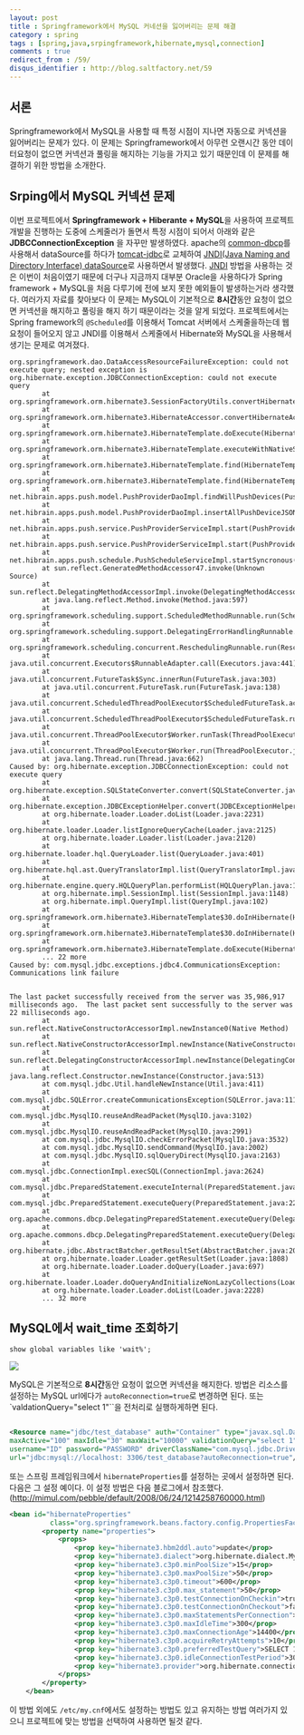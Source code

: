 ```yaml
---
layout: post
title : Springframework에서 MySQL 커네션을 잃어버리는 문제 해결
category : spring
tags : [spring,java,srpingframework,hibernate,mysql,connection]
comments : true
redirect_from : /59/
disqus_identifier : http://blog.saltfactory.net/59
---
```


## 서론

Springframework에서 MySQL을 사용할 때 특정 시점이 지나면 자동으로 커넥션을 잃어버리는 문제가 있다. 이 문제는 Springframework에서 아무런 오랜시간 동안 데이터요청이 없으면 커넥션과 풀링을 해지하는 기능을 가지고 있기 때문인데 이 문제를 해결하기 위한 방법을 소개한다.

<!--more-->


## Srping에서 MySQL 커넥션 문제

이번 프로젝트에서 **Springframework + Hiberante + MySQL**을 사용하여 프로젝트 개발을 진행하는 도중에 스케줄러가 돌면서 특정 시점이 되어서 아래와 같은 **JDBCConnectionException** 을 자꾸만 발생하였다. apache의 [common-dbcp](http://commons.apache.org/proper/commons-dbcp/)를 사용해서 dataSource를 하다가 [tomcat-jdbc](https://tomcat.apache.org/tomcat-7.0-doc/jdbc-pool.html)로 교체하여 [JNDI(Java Naming and Directory Interface) dataSource](https://tomcat.apache.org/tomcat-7.0-doc/jndi-resources-howto.html)로 사용하면서 발생했다. [JNDI](http://www.oracle.com/technetwork/java/jndi/docs/index.html) 방법을 사용하는 것은 이번이 처음이였기 때문에 더구나 지금까지 대부분 Oracle을 사용하다가 Spring framework + MySQL을 처음 다루기에 전에 보지 못한 예외들이 발생하는거라 생각했다. 여러가지 자료를 찾아보다 이 문제는 MySQL이 기본적으로 **8시간**동안 요청이 없으면 커넥션을 해지하고 풀링을 해지 하기 때문이라는 것을 알게 되었다. 프로젝트에서는 Spring framework의 `@Scheduled`를 이용해서 Tomcat 서버에서 스케줄을하는데 웹 요청이 들어오지 않고 JNDI를 이용해서 스케줄에서 Hibernate와 MySQL을 사용해서 생기는 문제로 여겨졌다.

```
org.springframework.dao.DataAccessResourceFailureException: could not execute query; nested exception is org.hibernate.exception.JDBCConnectionException: could not execute query
        at org.springframework.orm.hibernate3.SessionFactoryUtils.convertHibernateAccessException(SessionFactoryUtils.java:629)
        at org.springframework.orm.hibernate3.HibernateAccessor.convertHibernateAccessException(HibernateAccessor.java:412)
        at org.springframework.orm.hibernate3.HibernateTemplate.doExecute(HibernateTemplate.java:411)
        at org.springframework.orm.hibernate3.HibernateTemplate.executeWithNativeSession(HibernateTemplate.java:374)
        at org.springframework.orm.hibernate3.HibernateTemplate.find(HibernateTemplate.java:912)
        at org.springframework.orm.hibernate3.HibernateTemplate.find(HibernateTemplate.java:904)
        at net.hibrain.apps.push.model.PushProviderDaoImpl.findWillPushDevices(PushProviderDaoImpl.java:50)
        at net.hibrain.apps.push.model.PushProviderDaoImpl.insertAllPushDeviceJSON(PushProviderDaoImpl.java:131)
        at net.hibrain.apps.push.service.PushProviderServiceImpl.start(PushProviderServiceImpl.java:111)
        at net.hibrain.apps.push.service.PushProviderServiceImpl.start(PushProviderServiceImpl.java:61)
        at net.hibrain.apps.push.schedule.PushScheduleServiceImpl.startSyncronous(PushScheduleServiceImpl.java:34)
        at sun.reflect.GeneratedMethodAccessor47.invoke(Unknown Source)
        at sun.reflect.DelegatingMethodAccessorImpl.invoke(DelegatingMethodAccessorImpl.java:25)
        at java.lang.reflect.Method.invoke(Method.java:597)
        at org.springframework.scheduling.support.ScheduledMethodRunnable.run(ScheduledMethodRunnable.java:64)
        at org.springframework.scheduling.support.DelegatingErrorHandlingRunnable.run(DelegatingErrorHandlingRunnable.java:53)
        at org.springframework.scheduling.concurrent.ReschedulingRunnable.run(ReschedulingRunnable.java:81)
        at java.util.concurrent.Executors$RunnableAdapter.call(Executors.java:441)
        at java.util.concurrent.FutureTask$Sync.innerRun(FutureTask.java:303)
        at java.util.concurrent.FutureTask.run(FutureTask.java:138)
        at java.util.concurrent.ScheduledThreadPoolExecutor$ScheduledFutureTask.access$301(ScheduledThreadPoolExecutor.java:98)
        at java.util.concurrent.ScheduledThreadPoolExecutor$ScheduledFutureTask.run(ScheduledThreadPoolExecutor.java:206)
        at java.util.concurrent.ThreadPoolExecutor$Worker.runTask(ThreadPoolExecutor.java:886)
        at java.util.concurrent.ThreadPoolExecutor$Worker.run(ThreadPoolExecutor.java:908)
        at java.lang.Thread.run(Thread.java:662)
Caused by: org.hibernate.exception.JDBCConnectionException: could not execute query
        at org.hibernate.exception.SQLStateConverter.convert(SQLStateConverter.java:97)
        at org.hibernate.exception.JDBCExceptionHelper.convert(JDBCExceptionHelper.java:66)
        at org.hibernate.loader.Loader.doList(Loader.java:2231)
        at org.hibernate.loader.Loader.listIgnoreQueryCache(Loader.java:2125)
        at org.hibernate.loader.Loader.list(Loader.java:2120)
        at org.hibernate.loader.hql.QueryLoader.list(QueryLoader.java:401)
        at org.hibernate.hql.ast.QueryTranslatorImpl.list(QueryTranslatorImpl.java:361)
        at org.hibernate.engine.query.HQLQueryPlan.performList(HQLQueryPlan.java:196)
        at org.hibernate.impl.SessionImpl.list(SessionImpl.java:1148)
        at org.hibernate.impl.QueryImpl.list(QueryImpl.java:102)
        at org.springframework.orm.hibernate3.HibernateTemplate$30.doInHibernate(HibernateTemplate.java:921)
        at org.springframework.orm.hibernate3.HibernateTemplate$30.doInHibernate(HibernateTemplate.java:1)
        at org.springframework.orm.hibernate3.HibernateTemplate.doExecute(HibernateTemplate.java:406)
        ... 22 more
Caused by: com.mysql.jdbc.exceptions.jdbc4.CommunicationsException: Communications link failure


The last packet successfully received from the server was 35,986,917 milliseconds ago.  The last packet sent successfully to the server was 22 milliseconds ago.
        at sun.reflect.NativeConstructorAccessorImpl.newInstance0(Native Method)
        at sun.reflect.NativeConstructorAccessorImpl.newInstance(NativeConstructorAccessorImpl.java:39)
        at sun.reflect.DelegatingConstructorAccessorImpl.newInstance(DelegatingConstructorAccessorImpl.java:27)
        at java.lang.reflect.Constructor.newInstance(Constructor.java:513)
        at com.mysql.jdbc.Util.handleNewInstance(Util.java:411)
        at com.mysql.jdbc.SQLError.createCommunicationsException(SQLError.java:1116)
        at com.mysql.jdbc.MysqlIO.reuseAndReadPacket(MysqlIO.java:3102)
        at com.mysql.jdbc.MysqlIO.reuseAndReadPacket(MysqlIO.java:2991)
        at com.mysql.jdbc.MysqlIO.checkErrorPacket(MysqlIO.java:3532)
        at com.mysql.jdbc.MysqlIO.sendCommand(MysqlIO.java:2002)
        at com.mysql.jdbc.MysqlIO.sqlQueryDirect(MysqlIO.java:2163)
        at com.mysql.jdbc.ConnectionImpl.execSQL(ConnectionImpl.java:2624)
        at com.mysql.jdbc.PreparedStatement.executeInternal(PreparedStatement.java:2127)
        at com.mysql.jdbc.PreparedStatement.executeQuery(PreparedStatement.java:2293)
        at org.apache.commons.dbcp.DelegatingPreparedStatement.executeQuery(DelegatingPreparedStatement.java:96)
        at org.apache.commons.dbcp.DelegatingPreparedStatement.executeQuery(DelegatingPreparedStatement.java:96)
        at org.hibernate.jdbc.AbstractBatcher.getResultSet(AbstractBatcher.java:208)
        at org.hibernate.loader.Loader.getResultSet(Loader.java:1808)
        at org.hibernate.loader.Loader.doQuery(Loader.java:697)
        at org.hibernate.loader.Loader.doQueryAndInitializeNonLazyCollections(Loader.java:259)
        at org.hibernate.loader.Loader.doList(Loader.java:2228)
        ... 32 more
```

## MySQL에서 wait_time 조회하기

```
show global variables like 'wait%';
```

![](https://hbn-blog-assets.s3.ap-northeast-2.amazonaws.com/73794388-8ea4-45bd-b9f7-44b451cbec1e)

MySQL은 기본적으로 **8시간**동안 요청이 없으면 커넥션을 해지한다.
방법은 리소스를 설정하는 MySQL url에다가 `autoReconnection=true`로 변경하면 된다. 또는 `valdationQuery="select 1"``을 전처리로 실행하게하면 된다.

```xml

<Resource name="jdbc/test_database" auth="Container" type="javax.sql.DataSource"
maxActive="100" maxIdle="30" maxWait="10000" validationQuery="select 1"
username="ID" password="PASSWORD" driverClassName="com.mysql.jdbc.Driver"
url="jdbc:mysql://localhost: 3306/test_database?autoReconnection=true"/>
```

또는 스프링 프레임워크에서 `hibernateProperties`를 설정하는 곳에서 설정하면 된다. 다음은 그 설정 예이다. 이 설정 방법은 다음 블로그에서 참조했다. (http://mimul.com/pebble/default/2008/06/24/1214258760000.html)

```xml
<bean id="hibernateProperties"
          class="org.springframework.beans.factory.config.PropertiesFactoryBean">
        <property name="properties">
            <props>
                <prop key="hibernate3.hbm2ddl.auto">update</prop>
                <prop key="hibernate3.dialect">org.hibernate.dialect.MySQLDialect</prop>
                <prop key="hibernate3.c3p0.minPoolSize">15</prop>
                <prop key="hibernate3.c3p0.maxPoolSize">50</prop>
                <prop key="hibernate3.c3p0.timeout">600</prop>
                <prop key="hibernate3.c3p0.max_statement">50</prop>
                <prop key="hibernate3.c3p0.testConnectionOnCheckin">true</prop>
                <prop key="hibernate3.c3p0.testConnectionOnCheckout">false</prop>
                <prop key="hibernate3.c3p0.maxStatementsPerConnection">5</prop>
                <prop key="hibernate3.c3p0.maxIdleTime">300</prop>
                <prop key="hibernate3.c3p0.maxConnectionAge">14400</prop>
                <prop key="hibernate3.c3p0.acquireRetryAttempts">10</prop>
                <prop key="hibernate3.c3p0.preferredTestQuery">SELECT 1;</prop>
                <prop key="hibernate3.c3p0.idleConnectionTestPeriod">300</prop>
                <prop key="hibernate3.provider">org.hibernate.connection.C3P0ConnectionProvider</prop>
            </props>
        </property>
    </bean>
```

이 방법 외에도 `/etc/my.cnf`에서도 설정하는 방법도 있고 유지하는 방법 여러가지 있으니 프로젝트에 맞는 방법을 선택하여 사용하면 될것 같다.

